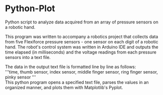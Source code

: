 # Python-Plot
Python script to analyze data acquired from an array of pressure sensors on a robotic hand.

This program was written to accompany a robotics project that collects data from five Flexiforce pressure sensors - one sensor on each digit of a robotic hand.
The robot's control system was written in Arduino IDE and outputs the time elapsed (in milliseconds) and the voltage readings from each pressure sensors into a text file.

The data in the output text file is formatted line by line as follows: <br /> '''time, thumb sensor, index sensor, middle finger sensor, ring finger sensor, pinky sensor ''' <br />
This python program opens a specified text file, parses the values in an organized manner, and plots them with Matplotlib's Pyplot.
